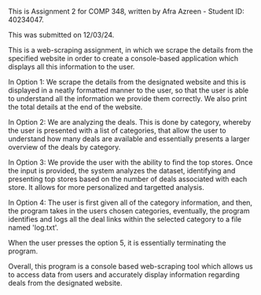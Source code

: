 
This is Assignment 2 for COMP 348, written by Afra Azreen - Student ID: 40234047.

This was submitted on 12/03/24.

This is a web-scraping assignment, in which we scrape the details from the specified website in order to create a console-based application which displays all this information to the user.

In Option 1:
We scrape the details from the designated website and this is displayed in a neatly formatted manner to the user, so that the user is able to understand all the information we provide them correctly. We also print the total details at the end of the website. 

In Option 2:
We are analyzing the deals. This is done by category, whereby the user is presented with a list of categories, that allow the user to understand how many deals are available and essentially presents a larger overview of the deals by category.

In Option 3:
We provide the user with the ability to find the top stores. Once the input is provided, the system analyzes the dataset, identifying and presenting top stores based on the number of deals associated with
each store. It allows for more personalized and targetted analysis.

In Option 4:
The user is first given all of the category information, and then, the program takes in the users chosen categories, eventually, the program identifies and logs all the deal links within the selected category to a file named 'log.txt'. 

When the user presses the option 5, it is essentially terminating the program. 

Overall, this program is a console based web-scraping tool which allows us to access data from users and accurately display information regarding deals from the designated website. 

